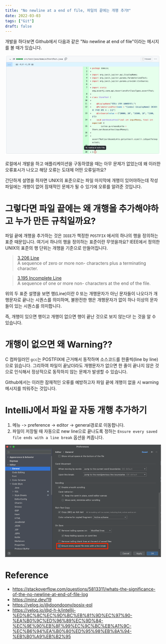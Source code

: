 ```yaml
---
title: "No newline at a end of file, 파일의 끝에는 개행 추가❗️"
date: 2022-03-03
tags: ["Git"]
draft: false
---
```


개발을 하다보면 Github에서 다음과 같은 "No newline at end of file"이라는 메시지를 볼 때가 있습니다.

![](image/20220303_파일의_마지막_개행/noNewLineEndOfFile.png)

로컬에서 개발을 하고 애플리케이션을 구동하였을 때는 아무 문제가 없었는데 왜 이러한 오류표시가 나오고 해당 오류는 도대체 어떤 오류일까요?

간단하게 설명을 하자면 UNIX의 표준으로는 파일 마지막에 개행이 있어야하는데 작성 파일에는 개행이 없어 잠재적인 문제가 될 수 있기에 오류를 알려준 것입니다.

# 그렇다면 파일 끝에는 왜 개행을 추가해야하고 누가 만든 규칙일까요?

파일 끝에 개행을 추가하는 것은 `IEEE`가 책정한 `POSTFIX` 에서의 하나의 행을 정의하는 표준 때문입니다.
여기서 하나의 행을 정의하는 표준이란 무엇을까요? IEEE에서 정의한 UNIX의 표준의 행 단위는 개행을 기준으로 만들어집니다.

> [3.206 Line](https://pubs.opengroup.org/onlinepubs/9699919799/basedefs/V1_chap03.html#tag_03_206) <br>
> A sequence of zero or more non- <newline> characters plus a terminating <newline> character.

> [3.195 Incomplete Line](https://pubs.opengroup.org/onlinepubs/9699919799/basedefs/V1_chap03.html#tag_03_195) <br>
> A sequence of one or more non- <newline> characters at the end of the file.

위의 두 표준 설명을 보면 행(Line)이란 0 또는 개행문자가 아닌 문자들이 나오다가 개행문자로 끝나는 시퀀스를 의미하며,
불완전한 행은 개행문자가 없이 하나 이상의 문자들이 있는 시퀀스를 의미합니다.

즉, 개행이 있으면 행이고 개행이 없으면 행이 끝난 것으로 보지 않는다! 는 것을 알 수 있습니다.

# 개행이 없으면 왜 Warning??

C 컴파일러인 `gcc`는 POSTFIX에 근거해서 동작하며 소스코드를 한줄씩(line by line)으로 읽습니다.
그리하여 파일이 끝났더라도 개행문자가 없으면 한 줄이 끝나지 않은 것으로 인식해서 정상적으로 동작하지 않는 문제가 발생할 수 있습니다.

Github에서는 이러한 잠재적인 오류를 예방하고자 파일 끝에 개행이 없을 시 warning메시지를 띄워주는 것입니다.

# IntelliJ에서 파일 끝 자동 개행 추가하기

1. 메뉴 -> preference -> editor -> general경로로 이동합니다.
2. 파일이 저장될 때 자동으로 new line으로 끝나도록 정하는 `Ensure every saved file ends with a line break` 옵션을 켜줍니다.

![](image/20220303_파일의_마지막_개행/intelliJ자동개행.png)

# Reference

- https://stackoverflow.com/questions/5813311/whats-the-significance-of-the-no-newline-at-end-of-file-log
- https://minz.dev/19
- https://velog.io/@doondoony/posix-eol
- https://velog.io/@d-h-k/intellij-%ED%8C%8C%EC%9D%BC%EB%81%9D%EC%97%90-%EA%B0%9C%ED%96%89%EC%9D%84-%EC%9E%90%EB%8F%99%EC%9C%BC%EB%A1%9C-%EC%B6%94%EA%B0%80%ED%95%98%EB%8A%94-%EB%B0%A9%EB%B2%95
